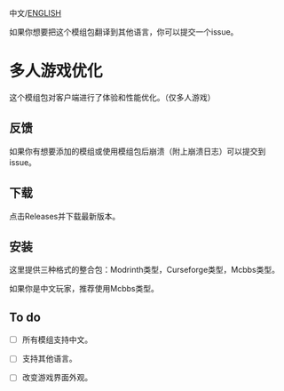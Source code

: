 中文/[ENGLISH](https://github.com/DiamondPigeon/Multiplayer-optimization/blob/main/README_en.md)

如果你想要把这个模组包翻译到其他语言，你可以提交一个issue。

# 多人游戏优化

 这个模组包对客户端进行了体验和性能优化。（仅多人游戏）

## 反馈

 如果你有想要添加的模组或使用模组包后崩溃（附上崩溃日志）可以提交到issue。

## 下载

 点击Releases并下载最新版本。

## 安装

这里提供三种格式的整合包：Modrinth类型，Curseforge类型，Mcbbs类型。

如果你是中文玩家，推荐使用Mcbbs类型。

## To do

- [ ] 所有模组支持中文。

- [ ] 支持其他语言。

- [ ] 改变游戏界面外观。

